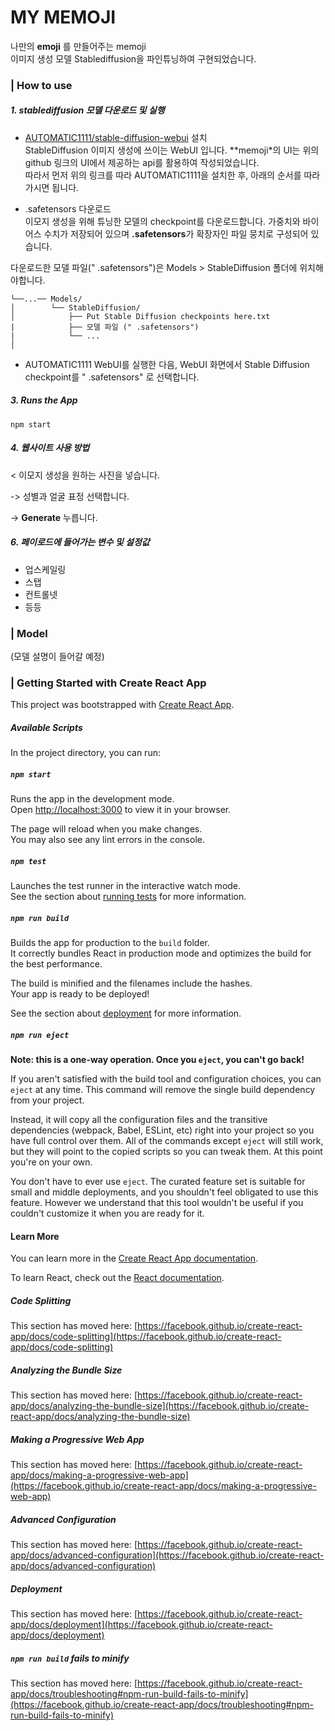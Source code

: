 # MY MEMOJI
나만의 **emoji** 를 만들어주는 memoji <br>
이미지 생성 모델 Stablediffusion을 파인튜닝하여 구현되었습니다.



### | How to use
##### 1. stablediffusion 모델 다운로드 및 실행


   - [AUTOMATIC1111/stable-diffusion-webui](https://github.com/AUTOMATIC1111/stable-diffusion-webui) 설치 <br>
      StableDiffusion 이미지 생성에 쓰이는 WebUI 입니다. **memoji*의 UI는 위의 github 링크의 UI에서 제공하는 api를 활용하여 작성되었습니다. <br>
      따라서 먼저 위의 링크를 따라 AUTOMATIC1111을 설치한 후, 아래의 순서를 따라가시면 됩니다.
   
   -  .safetensors 다운로드 <br>
      이모지 생성을 위해 튜닝한 모델의 checkpoint를 다운로드합니다. 가중치와 바이어스 수치가 저장되어 있으며 **.safetensors**가 확장자인 파일 뭉치로 구성되어 있습니다.

   다운로드한 모델 파일(" .safetensors")은 Models > StableDiffusion 폴더에 위치해야합니다.
   ```
   └──...── Models/           
   │        └── StableDiffusion/        
   │            ├── Put Stable Diffusion checkpoints here.txt
   |            ├── 모델 파일 (" .safetensors")
   |            └── ...  
   │
   ```
   - AUTOMATIC1111 WebUI를 실행한 다음, WebUI 화면에서 Stable Diffusion checkpoint를 " .safetensors" 로 선택합니다.
  
##### 3. Runs the App

   `npm start`
   
##### 4. 웹사이트 사용 방법
   <
   이모지 생성을 원하는 사진을 넣습니다.
   
   -> 성별과 얼굴 표정 선택합니다.
   
   -> **Generate** 누릅니다.

   
##### 6. 페이로드에 들어가는 변수 및 설정값
  - 업스케일링
  - 스탭
  - 컨트롤넷
  - 등등
    


### | Model
(모델 설명이 들어갈 예정)












### | Getting Started with Create React App

This project was bootstrapped with [Create React App](https://github.com/facebook/create-react-app).

##### Available Scripts

In the project directory, you can run:

##### `npm start`

Runs the app in the development mode.\
Open [http://localhost:3000](http://localhost:3000) to view it in your browser.

The page will reload when you make changes.\
You may also see any lint errors in the console.

##### `npm test`

Launches the test runner in the interactive watch mode.\
See the section about [running tests](https://facebook.github.io/create-react-app/docs/running-tests) for more information.

##### `npm run build`

Builds the app for production to the `build` folder.\
It correctly bundles React in production mode and optimizes the build for the best performance.

The build is minified and the filenames include the hashes.\
Your app is ready to be deployed!

See the section about [deployment](https://facebook.github.io/create-react-app/docs/deployment) for more information.

##### `npm run eject`

**Note: this is a one-way operation. Once you `eject`, you can't go back!**

If you aren't satisfied with the build tool and configuration choices, you can `eject` at any time. This command will remove the single build dependency from your project.

Instead, it will copy all the configuration files and the transitive dependencies (webpack, Babel, ESLint, etc) right into your project so you have full control over them. All of the commands except `eject` will still work, but they will point to the copied scripts so you can tweak them. At this point you're on your own.

You don't have to ever use `eject`. The curated feature set is suitable for small and middle deployments, and you shouldn't feel obligated to use this feature. However we understand that this tool wouldn't be useful if you couldn't customize it when you are ready for it.

#### Learn More

You can learn more in the [Create React App documentation](https://facebook.github.io/create-react-app/docs/getting-started).

To learn React, check out the [React documentation](https://reactjs.org/).

##### Code Splitting

This section has moved here: [https://facebook.github.io/create-react-app/docs/code-splitting](https://facebook.github.io/create-react-app/docs/code-splitting)

##### Analyzing the Bundle Size

This section has moved here: [https://facebook.github.io/create-react-app/docs/analyzing-the-bundle-size](https://facebook.github.io/create-react-app/docs/analyzing-the-bundle-size)

##### Making a Progressive Web App

This section has moved here: [https://facebook.github.io/create-react-app/docs/making-a-progressive-web-app](https://facebook.github.io/create-react-app/docs/making-a-progressive-web-app)

##### Advanced Configuration

This section has moved here: [https://facebook.github.io/create-react-app/docs/advanced-configuration](https://facebook.github.io/create-react-app/docs/advanced-configuration)

##### Deployment

This section has moved here: [https://facebook.github.io/create-react-app/docs/deployment](https://facebook.github.io/create-react-app/docs/deployment)

##### `npm run build` fails to minify

This section has moved here: [https://facebook.github.io/create-react-app/docs/troubleshooting#npm-run-build-fails-to-minify](https://facebook.github.io/create-react-app/docs/troubleshooting#npm-run-build-fails-to-minify)
